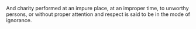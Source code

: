 And charity performed at an impure place, at an improper time, to unworthy persons, or without proper attention and respect is said to be in the mode of ignorance.